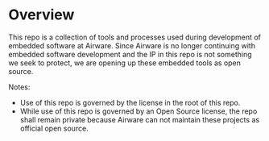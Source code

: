 # Overview

This repo is a collection of tools and processes used during development of embedded software at Airware.  Since Airware is no longer continuing with embedded software development and the IP in this repo is not something we seek to protect, we are opening up these embedded tools as open source.

Notes:

* Use of this repo is governed by the license in the root of this repo.
* While use of this repo is governed by an Open Source license, the repo shall remain private because Airware can not maintain these projects as official open source.
